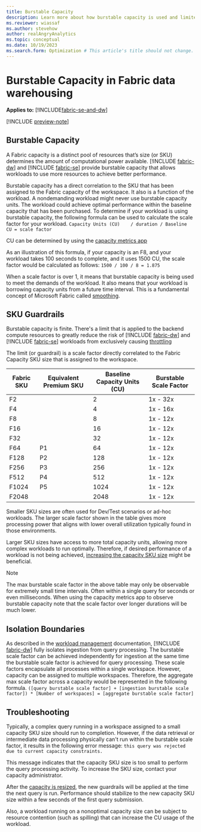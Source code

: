 ```yaml
---
title: Burstable Capacity
description: Learn more about how burstable capacity is used and limited with SKU guard arils.
ms.reviewer: wiassaf
ms.author: stevehow
author: realAngryAnalytics
ms.topic: conceptual
ms.date: 10/19/2023
ms.search.form: Optimization # This article's title should not change. If so, contact engineering.
---
```


# Burstable Capacity in Fabric data warehousing

**Applies to:** [!INCLUDE[fabric-se-and-dw](includes/applies-to-version/fabric-se-and-dw.md)]

[!INCLUDE [preview-note](../includes/preview-note.md)]

## Burstable Capacity
A Fabric capacity is a distinct pool of resources that’s size (or SKU) determines the amount of computational power available. [!INCLUDE [fabric-dw](includes/fabric-dw.md)] and [!INCLUDE [fabric-se](includes/fabric-se.md)] provide burstable capacity that allows workloads to use more resources to achieve better performance.

Burstable capacity has a direct correlation to the SKU that has been assigned to the Fabric capacity of the workspace. It also is a function of the workload. A nondemanding workload might never use burstable capacity units. The workload could achieve optimal performance within the baseline capacity that has been purchased. To determine if your workload is using burstable capacity, the following formula can be used to calculate the scale factor for your workload.
`Capacity Units (CU)    / duration / Baseline CU = scale factor`

CU can be determined by using the [capacity metrics app](usage-reporting.md)

As an illustration of this formula, if your capacity is an F8, and your workload takes 100 seconds to complete, and it uses 1500 CU, the scale factor would be calculated as follows:
`1500 / 100 / 8 = 1.875`

When a scale factor is over 1, it means that burstable capacity is being used to meet the demands of the workload. It also means that your workload is borrowing capacity units from a future time interval. This is a fundamental concept of Microsoft Fabric called [smoothing](compute-capacity-smoothing-throttling.md#smoothing).

## SKU Guardrails
Burstable capacity is finite. There's a limit that is applied to the backend compute resources to greatly reduce the risk of [!INCLUDE [fabric-dw](includes/fabric-dw.md)] and [!INCLUDE [fabric-se](includes/fabric-se.md)] workloads from exclusively causing [throttling](compute-capacity-smoothing-throttling.md#throttling)

The limit (or guardrail) is a scale factor directly correlated to the Fabric Capacity SKU size that is assigned to the workspace.

| Fabric SKU | Equivalent Premium SKU | Baseline Capacity Units (CU) | Burstable Scale Factor |
|------------|-----------------------|------------------------------|------------------------|
| F2         |                       | 2                            | 1x - 32x               |
| F4         |                       | 4                            | 1x - 16x               |
| F8         |                       | 8                            | 1x - 12x               |
| F16        |                       | 16                           | 1x - 12x               |
| F32        |                       | 32                           | 1x - 12x               |
| F64        | P1                    | 64                           | 1x - 12x               |
| F128       | P2                    | 128                          | 1x - 12x               |
| F256       | P3                    | 256                          | 1x - 12x               |
| F512       | P4                    | 512                          | 1x - 12x               |
| F1024      | P5                    | 1024                         | 1x - 12x               |
| F2048      |                       | 2048                         | 1x - 12x               |

Smaller  SKU sizes are often used for Dev/Test scenarios or ad-hoc workloads. The larger scale factor shown in the table gives more processing power that aligns with lower overall utilization typically found in those environments.

Larger SKU sizes have access to more total capacity units, allowing more complex workloads to run optimally. Therefore, if desired performance of a workload is not being achieved, [increasing the capacity SKU size](https://learn.microsoft.com/fabric/enterprise/scale-capacity) might be beneficial.

> [!NOTE]
> The max burstable scale factor in the above table may only be observable for extremely small time intervals. Often within a single query for seconds or even milliseconds. When using the capacity metrics app to observe burstable capacity note that the scale factor over longer durations will be much lower.

## Isolation Boundaries
As described in the [workload management](workload-management.md#ingestion-isolation) documentation, [!INCLUDE [fabric-dw](includes/fabric-dw.md)] fully isolates ingestion from query processing. The burstable scale factor can be achieved independently for ingestion at the same time the burstable scale factor is achieved for query processing. These scale factors encapsulate all processes within a single workspace. However, capacity can be assigned to multiple workspaces. Therefore, the aggregate max scale factor across a capacity would be represented in the following formula.
`([query burstable scale factor] + [ingestion burstable scale factor]) * [Number of workspaces] = [aggregate burstable scale factor]`

## Troubleshooting
Typically, a complex query running in a workspace assigned to a small capacity SKU size should run to completion. However, if the data retrieval or intermediate data processing physically can't run within the burstable scale factor, it results in the following error message: `this query was rejected due to current capacity constraints.`

This message indicates that the capacity SKU size is too small to perform the query processing activity. To increase the SKU size, contact your capacity administrator.

After the [capacity is resized](https://learn.microsoft.com/fabric/enterprise/scale-capacity), the new guardrails will be applied at the time the next query is run. Performance should stabilize to the new capacity SKU size within a few seconds of the first query submission.

Also, a workload running on a nonoptimal capacity size can be subject to resource contention (such as spilling) that can increase the CU usage of the workload.